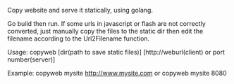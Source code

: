 Copy website and serve it statically, using golang.

Go build then run. If some urls in javascript or flash are not correctly converted, just manually copy the files to the static dir then edit the filename according to the Url2Filename function.

Usage: copyweb [dir(path to save static files)] [http://weburl(client) or port number(server)]

Example: copyweb mysite http://www.mysite.com  or copyweb mysite 8080

